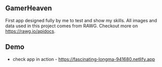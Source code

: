
## GamerHeaven 

First app designed fully by me to test and show my skills. All images and data used in this project comes from RAWG. Checkout more on https://rawg.io/apidocs.


## Demo 

- check app in action - https://fascinating-longma-941680.netlify.app



